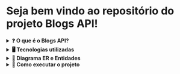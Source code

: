 # Seja bem vindo ao repositório do projeto Blogs API!

<details>
  <summary><strong>❓ O que é o Blogs API?</strong></summary>

  No Blogs API foi desenvolvido uma API e um banco de dados para a produção de conteúdo para um blog. Foi utilizada a arquitetura MSC (Model, Service, Controller) 

<br />
</details>

<details>
  <summary><strong>🖥️ Tecnologias utilizadas</strong></summary>

 * JavaScript
 * NodeJS
 * Express
 * MySQL
 * Sequelize
 * Docker
 * JWT

<br />
</details>

<details>
  <summary  id="diagrama"><strong>🎲 Diagrama ER e Entidades</strong></summary>
  
  #### Diagrama de Entidade-Relacionamento

  ![DER](./public/der.png)
  
</details>

<details>
  <summary><strong>🐋 Como executar o projeto</strong></summary>
  
  
  **:warning: Antes de começar, seu docker-compose precisa estar na versão 1.29 ou superior. [Veja aqui](https://www.digitalocean.com/community/tutorials/how-to-install-and-use-docker-compose-on-ubuntu-20-04-pt) ou [na documentação](https://docs.docker.com/compose/install/) como instalá-lo. No primeiro artigo, você pode substituir onde está com `1.26.0` por `1.29.2`.**

> :information_source: Rode os serviços `node` e `db` com o comando `docker-compose up -d --build`.

- Caso tenha algum serviço `mysql` rodando localmente na porta padrão (`3306`), lembre-se de pará-lo ou adapte, caso queria fazer uso da aplicação em containers;

 - Esses serviços irão inicializar um container chamado `blogs_api` e outro chamado `blogs_api_db`;
 
 - A partir daqui você pode rodar o container `blogs_api` via CLI ou abri-lo no VS Code;
 
  > :information_source: Use o comando `docker exec -it blogs_api bash`.
  
  - Ele te dará acesso ao terminal interativo do container criado pelo compose, que está rodando em segundo plano.
  
  > :information_source: Instale as dependências com `npm install`. (Instale dentro do container)
  <br/>
</details>
